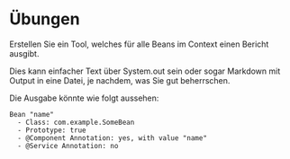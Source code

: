 # Übungen

Erstellen Sie ein Tool, welches für alle Beans im Context einen Bericht ausgibt.

Dies kann einfacher Text über System.out sein oder sogar Markdown mit Output in eine Datei, je nachdem, was Sie
gut beherrschen.

Die Ausgabe könnte wie folgt aussehen:

````text
Bean "name"
  - Class: com.example.SomeBean
  - Prototype: true
  - @Component Annotation: yes, with value "name"
  - @Service Annotation: no
````
